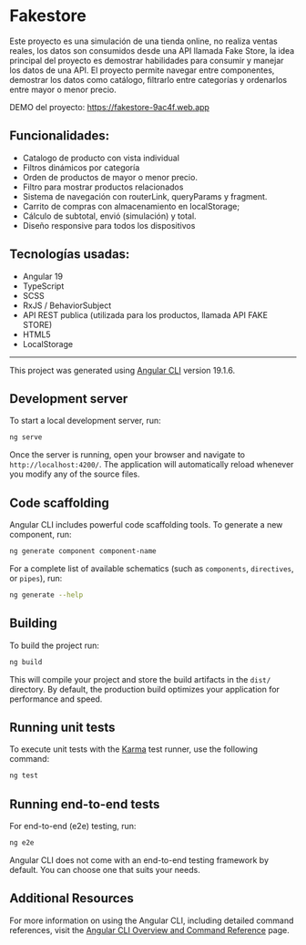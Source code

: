 # Fakestore
Este proyecto es una simulación de una tienda online, no realiza ventas reales, los datos son consumidos desde una API llamada Fake Store, la idea principal del proyecto es demostrar habilidades para consumir y manejar los datos de una API. El proyecto permite navegar entre componentes, demostrar los datos como catálogo, filtrarlo entre categorías y ordenarlos entre mayor o menor precio. 

DEMO del proyecto: https://fakestore-9ac4f.web.app

## Funcionalidades:
-	Catalogo de producto con vista individual
-	Filtros dinámicos por categoría
-	Orden de productos de mayor o menor precio.
-	Filtro para mostrar productos relacionados
-	Sistema de navegación con routerLink, queryParams y fragment.
-	Carrito de compras con almacenamiento en localStorage;
-	Cálculo de subtotal, envió (simulación) y total.
-	Diseño responsive para todos los dispositivos
  
## Tecnologías usadas:
-	Angular 19
-	TypeScript
-	SCSS
-	RxJS / BehaviorSubject
-	API REST publica (utilizada para los productos, llamada API FAKE STORE)
-	HTML5 
-	LocalStorage

--------------------------------------------------------------------------------------------------------------------------------------------------------------------------------------------------------
This project was generated using [Angular CLI](https://github.com/angular/angular-cli) version 19.1.6.

## Development server

To start a local development server, run:

```bash
ng serve
```

Once the server is running, open your browser and navigate to `http://localhost:4200/`. The application will automatically reload whenever you modify any of the source files.

## Code scaffolding

Angular CLI includes powerful code scaffolding tools. To generate a new component, run:

```bash
ng generate component component-name
```

For a complete list of available schematics (such as `components`, `directives`, or `pipes`), run:

```bash
ng generate --help
```

## Building

To build the project run:

```bash
ng build
```

This will compile your project and store the build artifacts in the `dist/` directory. By default, the production build optimizes your application for performance and speed.

## Running unit tests

To execute unit tests with the [Karma](https://karma-runner.github.io) test runner, use the following command:

```bash
ng test
```

## Running end-to-end tests

For end-to-end (e2e) testing, run:

```bash
ng e2e
```

Angular CLI does not come with an end-to-end testing framework by default. You can choose one that suits your needs.

## Additional Resources

For more information on using the Angular CLI, including detailed command references, visit the [Angular CLI Overview and Command Reference](https://angular.dev/tools/cli) page.
